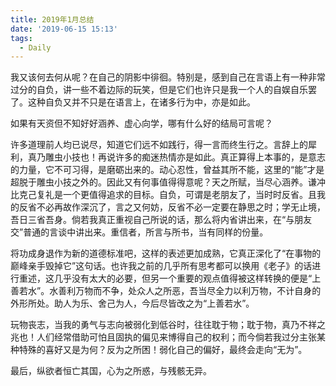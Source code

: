 ```yaml
---
title: 2019年1月总结
date: '2019-06-15 15:13'
tags:
  - Daily
---
```


我又该何去何从呢？在自己的阴影中徘徊。特别是，感到自己在言语上有一种非常过分的自负，讲一些不着边际的玩笑，但是它们也许只是我一个人的自娱自乐罢了。这种自负又并不只是在语言上，在诸多行为中，亦是如此。

如果有天资但不知好好涵养、虚心向学，哪有什么好的结局可言呢？

许多道理前人均已说尽，知道它们远不如践行，得一言而终生行之。言辞上的犀利，真乃雕虫小技也！再说许多的痴迷热情亦是如此。真正算得上本事的，是意志的力量，它不可习得，是磨砺出来的。动心忍性，曾益其所不能，这里的“能”才是超脱于雕虫小技之外的。因此又有何事值得得意呢？天之所赋，当尽心涵养。谦冲比克己复礼是一个更值得追求的目标。自负，可谓是老朋友了，当时时反省。且我的反省不必再故作深沉了，言之又何妨，反省不必一定要在静思之时；学无止境，吾日三省吾身。倘若我真正重视自己所说的话，那么将内省讲出来，在“与朋友交”普通的言谈中讲出来。重信者，所言与所书，当有同样的份量。

将功成身退作为新的道德标准吧，这样的表述更加成熟，它真正深化了“在事物的巅峰亲手毁掉它”这句话。也许我之前的几乎所有思考都可以换用《老子》的话进行重述，这几乎没有太大的必要，但另一个重要的观点值得被这样转换的便是“上善若水”。水善利万物而不争，处众人之所恶，吾当尽全力以利万物，不计自身的外形所处。助人为乐、舍己为人，今后尽皆改之为“上善若水”。

玩物丧志，当我的勇气与志向被弱化到低谷时，往往耽于物；耽于物，真乃不祥之兆也！人们经常借助可怕且固执的偏见来博得自己的权利；而今倘若我过分主张某种特殊的喜好又是为何？反为之所困！弱化自己的偏好，最终会走向“无为”。

最后，纵欲者恒亡其国，心为之所惑，与残骸无异。

